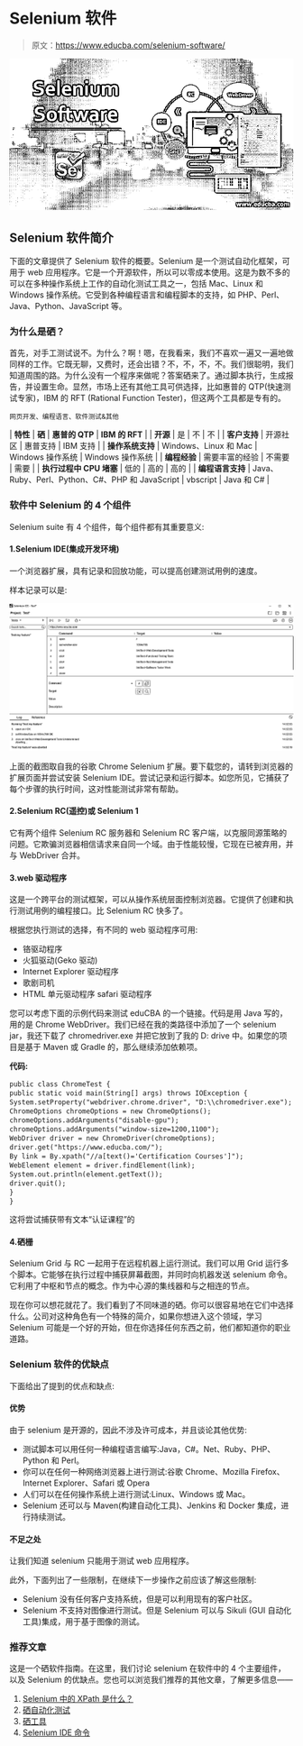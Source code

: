 # Selenium 软件

> 原文：<https://www.educba.com/selenium-software/>

![Selenium Software](img/daf9108966876bcfd5cc3befca46722f.png)



## Selenium 软件简介

下面的文章提供了 Selenium 软件的概要。Selenium 是一个测试自动化框架，可用于 web 应用程序。它是一个开源软件，所以可以零成本使用。这是为数不多的可以在多种操作系统上工作的自动化测试工具之一，包括 Mac、Linux 和 Windows 操作系统。它受到各种编程语言和编程脚本的支持，如 PHP、Perl、Java、Python、JavaScript 等。

### 为什么是硒？

首先，对手工测试说不。为什么？啊！嗯，在我看来，我们不喜欢一遍又一遍地做同样的工作。它既无聊，又费时，还会出错？不，不，不，不。我们很聪明，我们知道周围的路。为什么没有一个程序来做呢？答案硒来了。通过脚本执行，生成报告，并设置生命。显然，市场上还有其他工具可供选择，比如惠普的 QTP(快速测试专家)，IBM 的 RFT (Rational Function Tester)，但这两个工具都是专有的。

<small>网页开发、编程语言、软件测试&其他</small>

| **特性** | **硒** | **惠普的 QTP** | **IBM 的 RFT** |
| **开源** | 是 | 不 | 不 |
| **客户支持** | 开源社区 | 惠普支持 | IBM 支持 |
| **操作系统支持** | Windows、Linux 和 Mac | Windows 操作系统 | Windows 操作系统 |
| **编程经验** | 需要丰富的经验 | 不需要 | 需要 |
| **执行过程中 CPU 堵塞** | 低的 | 高的 | 高的 |
| **编程语言支持** | Java、Ruby、Perl、Python、C#、PHP 和 JavaScript | vbscript | Java 和 C# |

### 软件中 Selenium 的 4 个组件

Selenium suite 有 4 个组件，每个组件都有其重要意义:

#### 1.Selenium IDE(集成开发环境)

一个浏览器扩展，具有记录和回放功能，可以提高创建测试用例的速度。

样本记录可以是:

![selenium-software](img/bfa39d2dde38a08f5231adee0964496f.png)



上面的截图取自我的谷歌 Chrome Selenium 扩展。要下载您的，请转到浏览器的扩展页面并尝试安装 Selenium IDE。尝试记录和运行脚本。如您所见，它捕获了每个步骤的执行时间，这对性能测试非常有帮助。

#### 2.Selenium RC(遥控)或 Selenium 1

它有两个组件 Selenium RC 服务器和 Selenium RC 客户端，以克服同源策略的问题。它欺骗浏览器相信请求来自同一个域。由于性能较慢，它现在已被弃用，并与 WebDriver 合并。

#### 3.web 驱动程序

这是一个跨平台的测试框架，可以从操作系统层面控制浏览器。它提供了创建和执行测试用例的编程接口。比 Selenium RC 快多了。

根据您执行测试的选择，有不同的 web 驱动程序可用:

*   铬驱动程序
*   火狐驱动(Geko 驱动)
*   Internet Explorer 驱动程序
*   歌剧司机
*   HTML 单元驱动程序 safari 驱动程序

您可以考虑下面的示例代码来测试 eduCBA 的一个链接。代码是用 Java 写的，用的是 Chrome WebDriver。我们已经在我的类路径中添加了一个 selenium jar，我还下载了 chromedriver.exe 并把它放到了我的 D: drive 中。如果您的项目是基于 Maven 或 Gradle 的，那么继续添加依赖项。

**代码:**

```
public class ChromeTest {
public static void main(String[] args) throws IOException {
System.setProperty("webdriver.chrome.driver", "D:\\chromedriver.exe");
ChromeOptions chromeOptions = new ChromeOptions();      
chromeOptions.addArguments("disable-gpu");       
chromeOptions.addArguments("window-size=1200,1100");
WebDriver driver = new ChromeDriver(chromeOptions);              
driver.get("https://www.educba.com/");
By link = By.xpath("//a[text()='Certification Courses']");
WebElement element = driver.findElement(link);          
System.out.println(element.getText());           
driver.quit();
}
}
```

这将尝试捕获带有文本“认证课程”的

#### 4.硒栅

Selenium Grid 与 RC 一起用于在远程机器上运行测试。我们可以用 Grid 运行多个脚本。它能够在执行过程中捕获屏幕截图，并同时向机器发送 selenium 命令。它利用了中枢和节点的概念。作为中心源的集线器和与之相连的节点。

现在你可以想花就花了。我们看到了不同味道的硒。你可以很容易地在它们中选择什么。公司对这种角色有一个特殊的简介，如果你想进入这个领域，学习 Selenium 可能是一个好的开始，但在你选择任何东西之前，他们都知道你的职业道路。

### Selenium 软件的优缺点

下面给出了提到的优点和缺点:

#### 优势

由于 selenium 是开源的，因此不涉及许可成本，并且谈论其他优势:

*   测试脚本可以用任何一种编程语言编写:Java，C#。Net、Ruby、PHP、Python 和 Perl。
*   你可以在任何一种网络浏览器上进行测试:谷歌 Chrome、Mozilla Firefox、Internet Explorer、Safari 或 Opera
*   人们可以在任何操作系统上进行测试:Linux、Windows 或 Mac。
*   Selenium 还可以与 Maven(构建自动化工具)、Jenkins 和 Docker 集成，进行持续测试。

#### 不足之处

让我们知道 selenium 只能用于测试 web 应用程序。

此外，下面列出了一些限制，在继续下一步操作之前应该了解这些限制:

*   Selenium 没有任何客户支持系统，但是可以利用现有的客户社区。
*   Selenium 不支持对图像进行测试。但是 Selenium 可以与 Sikuli (GUI 自动化工具)集成，用于基于图像的测试。

### 推荐文章

这是一个硒软件指南。在这里，我们讨论 selenium 在软件中的 4 个主要组件，以及 Selenium 的优缺点。您也可以浏览我们推荐的其他文章，了解更多信息——

1.  [Selenium 中的 XPath 是什么？](https://www.educba.com/what-is-xpath-in-selenium/)
2.  [硒自动化测试](https://www.educba.com/selenium-automation-testing/)
3.  [硒工具](https://www.educba.com/selenium-tools/)
4.  [Selenium IDE 命令](https://www.educba.com/selenium-ide-commands/)





